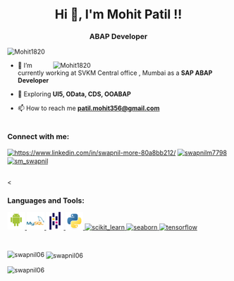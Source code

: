 

<h1 align="center">Hi 👋, I'm Mohit Patil !!</h1>
<h3 align="center">ABAP Developer</h3>

<p align="left"> <img src="https://media.licdn.com/dms/image/v2/D5603AQEDyyS5-3AE0w/profile-displayphoto-shrink_800_800/profile-displayphoto-shrink_800_800/0/1720117501723?e=1743638400&v=beta&t=Rb3cPbuy02Q5ndaxheLvcWOhJpfy7WR-8KYoRqxmX34" alt="Mohit1820" /> </p>
<p><img align="right" width=400 src="https://media.licdn.com/dms/image/v2/D5603AQEDyyS5-3AE0w/profile-displayphoto-shrink_800_800/profile-displayphoto-shrink_800_800/0/1720117501723?e=1743638400&v=beta&t=Rb3cPbuy02Q5ndaxheLvcWOhJpfy7WR-8KYoRqxmX34" alt="Mohit1820" /></p>


- 🔭 I’m currently working at SVKM Central office , Mumbai as a  **SAP ABAP Developer**

- 🌱 Exploring **UI5, OData, CDS, OOABAP**

- 📫 How to reach me **patil.mohit356@gmail.com**
<br><br>
<h3 align="left">Connect with me:</h3>
<p align="left">
<a href="https://www.linkedin.com/in/mohit-patil-6230b421a/" target="blank"><img align="center" src="https://raw.githubusercontent.com/rahuldkjain/github-profile-readme-generator/master/src/images/icons/Social/linked-in-alt.svg" alt="https://www.linkedin.com/in/swapnil-more-80a8bb212/" height="30" width="40" /></a>
<a href="https://www.hackerrank.com/profile/IamMohit18" target="blank"><img align="center" src="https://raw.githubusercontent.com/rahuldkjain/github-profile-readme-generator/master/src/images/icons/Social/hackerrank.svg" alt="swapnilm7798" height="30" width="40" /></a>
<a href="https://leetcode.com/u/Pmohit18/" target="blank"><img align="center" src="https://raw.githubusercontent.com/rahuldkjain/github-profile-readme-generator/master/src/images/icons/Social/leet-code.svg" alt="sm_swapnil" height="30" width="40" /></a>
</p>
<br><
<h3 align="left">Languages and Tools:</h3>
<p align="left"> <a href="https://developer.android.com" target="_blank" rel="noreferrer"> <img src="https://raw.githubusercontent.com/devicons/devicon/master/icons/android/android-original-wordmark.svg" alt="android" width="40" height="40"/> </a> <a href="https://www.mysql.com/" target="_blank" rel="noreferrer"> <img src="https://raw.githubusercontent.com/devicons/devicon/master/icons/mysql/mysql-original-wordmark.svg" alt="mysql" width="40" height="40"/> </a> <a href="https://pandas.pydata.org/" target="_blank" rel="noreferrer"> <img src="https://raw.githubusercontent.com/devicons/devicon/2ae2a900d2f041da66e950e4d48052658d850630/icons/pandas/pandas-original.svg" alt="pandas" width="40" height="40"/> </a> <a href="https://www.python.org" target="_blank" rel="noreferrer"> <img src="https://raw.githubusercontent.com/devicons/devicon/master/icons/python/python-original.svg" alt="python" width="40" height="40"/> </a> <a href="https://scikit-learn.org/" target="_blank" rel="noreferrer"> <img src="https://upload.wikimedia.org/wikipedia/commons/0/05/Scikit_learn_logo_small.svg" alt="scikit_learn" width="40" height="40"/> </a> <a href="https://seaborn.pydata.org/" target="_blank" rel="noreferrer"> <img src="https://seaborn.pydata.org/_images/logo-mark-lightbg.svg" alt="seaborn" width="40" height="40"/> </a> <a href="https://www.tensorflow.org" target="_blank" rel="noreferrer"> <img src="https://www.vectorlogo.zone/logos/tensorflow/tensorflow-icon.svg" alt="tensorflow" width="40" height="40"/> </a> </p>
<br>
<p><img align="left" src="https://github-readme-stats.vercel.app/api/top-langs?username=swapnil06&show_icons=true&locale=en&layout=compact" alt="swapnil06" /></p>

<p>&nbsp;<img align="center" src="https://github-readme-stats.vercel.app/api?username=swapnil06&show_icons=true&locale=en" alt="swapnil06" /></p>

<p><img align="center" src="https://github-readme-streak-stats.herokuapp.com/?user=swapnil06&" alt="swapnil06" /></p>
